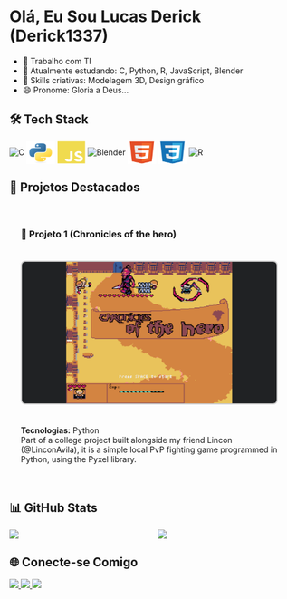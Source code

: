 # Olá, Eu Sou Lucas Derick (Derick1337)
- 🔭 Trabalho com TI
- 🌱 Atualmente estudando: C, Python, R, JavaScript, Blender
- 🎨 Skills criativas: Modelagem 3D, Design gráfico
- 😄 Pronome: Gloria a Deus...

## 🛠️ Tech Stack

<div style="display: inline_block">
  <img align="center" alt="C" height="40" width="50" src="https://cdn.jsdelivr.net/gh/devicons/devicon@latest/icons/c/c-original.svg">
  <img align="center" alt="Python" height="40" width="50" src="https://raw.githubusercontent.com/devicons/devicon/master/icons/python/python-original.svg">
  <img align="center" alt="JavaScript" height="40" width="50" src="https://raw.githubusercontent.com/devicons/devicon/master/icons/javascript/javascript-plain.svg">
  <img align="center" alt="Blender" height="40" width="50" src="https://cdn.jsdelivr.net/gh/devicons/devicon@latest/icons/blender/blender-original.svg">
  <img align="center" alt="HTML5" height="40" width="50" src="https://raw.githubusercontent.com/devicons/devicon/master/icons/html5/html5-original.svg">
  <img align="center" alt="CSS3" height="40" width="50" src="https://raw.githubusercontent.com/devicons/devicon/master/icons/css3/css3-original.svg">
  <img align="center" alt="R" height="40" width="50" src="https://cdn.jsdelivr.net/gh/devicons/devicon@latest/icons/r/r-original.svg">
</div>

## 🚀 Projetos Destacados

<div style="display: grid; grid-template-columns: repeat(auto-fit, minmax(300px, 1fr)); gap: 20px; padding: 20px;">

### 📌 Projeto 1  (Chronicles of the hero)
<a href="link_do_projeto_1">
  <img src="https://github.com/Derick1337/Chronicles_of_the_hero/blob/main/Screenshot%202025-02-26%20161708.png" alt="Preview do Projeto 1" width="450" height="250" style="border-radius: 8px; border: 2px solid #ccc;">
</a>  

**Tecnologias:** Python  
Part of a college project built alongside my friend Lincon (@LinconAvila), it is a simple local PvP fighting game programmed in Python, using the Pyxel library. 
<!--
### 📌 Projeto 2
[![Preview do Projeto 2](https://via.placeholder.com/400x250/2D2D2D/FFFFFF?text=Preview+Projeto+2)](link_do_projeto_2)
**Tecnologias:** JavaScript, HTML5, CSS3  
Descrição breve do projeto com suas funcionalidades principais.

### 📌 Projeto 3
[![Preview do Projeto 3](https://via.placeholder.com/400x250/2D2D2D/FFFFFF?text=Preview+Projeto+3)](link_do_projeto_3)
**Tecnologias:** C, R  
Descrição breve do projeto com suas funcionalidades principais.
-->
</div>

## 📊 GitHub Stats

<div style="display: flex; gap: 20px; flex-wrap: wrap;">
  <img width="48%" src="https://github-readme-stats.vercel.app/api?username=Derick1337&show_icons=true&theme=dark&hide_border=true" />
  <img width="48%" src="https://github-readme-stats.vercel.app/api/top-langs/?username=Derick1337&layout=compact&theme=dark&hide_border=true" />
</div>

## 🌐 Conecte-se Comigo

<div style="display: inline_block">
  <a href="https://www.instagram.com/derick_1337" target="_blank">
    <img src="https://img.shields.io/badge/Instagram-E4405F?style=for-the-badge&logo=instagram&logoColor=white">
  </a>
  <a href="mailto:lucaspereiraderick@gmail.com">
    <img src="https://img.shields.io/badge/Gmail-D14836?style=for-the-badge&logo=gmail&logoColor=white">
  </a>
  <a href="https://www.linkedin.com/in/lucas-derick-silva-pereira-507861276/">
    <img src="https://img.shields.io/badge/LinkedIn-0077B5?style=for-the-badge&logo=linkedin&logoColor=white">
  </a>
</div>
